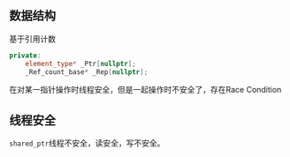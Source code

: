 ## 数据结构

基于引用计数

```cpp
private:
	element_type* _Ptr[nullptr];
	_Ref_count_base* _Rep[nullptr];
```
在对某一指针操作时线程安全，但是一起操作时不安全了，存在Race Condition


## 线程安全

`shared_ptr`线程不安全，读安全，写不安全。